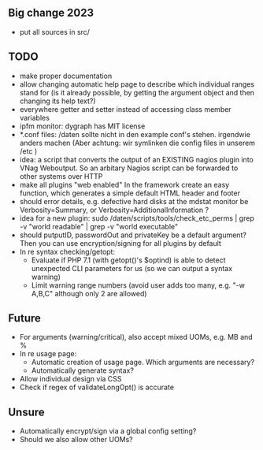 
Big change 2023
---------------

- put all sources in src/


TODO
----

- make proper documentation
- allow changing automatic help page to describe which individual ranges stand for (is it already possible, by getting the argument object and then changing its help text?)
- everywhere getter and setter instead of accessing class member variables
- ipfm monitor: dygraph has MIT license
- *.conf files: /daten sollte nicht in den example conf's stehen. irgendwie anders machen (Aber achtung: wir symlinken die config files in unserem /etc )
- idea: a script that converts the output of an EXISTING nagios plugin into VNag Weboutput. So an arbitary Nagios script can be forwarded to other systems over HTTP
- make all plugins "web enabled"
  In the framework create an easy function, which generates a simple default HTML header and footer
- should error details, e.g. defective hard disks at the mdstat monitor be Verbosity=Summary, or Verbosity=AdditionalInformation ?
- idea for a new plugin: sudo /daten/scripts/tools/check_etc_perms | grep -v "world readable" | grep -v "world executable"
- should putputID, passwordOut and privateKey be a default argument? Then you can use encryption/signing for all plugins by default
- In re syntax checking/getopt:
  * Evaluate if PHP 7.1 (with getopt()'s $optind) is able to detect unexpected CLI parameters for us (so we can output a syntax warning)
  * Limit warning range numbers (avoid user adds too many, e.g. "-w A,B,C" although only 2 are allowed)

Future
------

- For arguments (warning/critical), also accept mixed UOMs, e.g. MB and %
- In re usage page:
  * Automatic creation of usage page. Which arguments are necessary?
  * Automatically generate syntax?
- Allow individual design via CSS
- Check if regex of validateLongOpt() is accurate

Unsure
------

- Automatically encrypt/sign via a global config setting?
- Should we also allow other UOMs?
